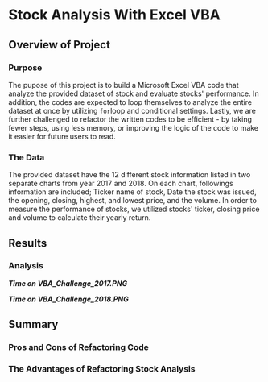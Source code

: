 # Stock Analysis With Excel VBA

## Overview of Project
### Purpose
The pupose of this project is to build a Microsoft Excel VBA code that analyze the provided dataset of stock and evaluate stocks' performance. In addition, the codes are expected to loop themselves to analyze the entire dataset at once by utilizing `for`loop and conditional settings. Lastly, we are further challenged to refactor the written codes to be efficient - by taking fewer steps, using less memory, or improving the logic of the code to make it easier for future users to read.

### The Data
The provided dataset have the 12 different stock information listed in two separate charts from year 2017 and 2018. On each chart, followings information are included; Ticker name of stock, Date the stock was issued, the opening, closing, highest, and lowest price, and the volume. In order to measure the performance of stocks, we utilized stocks' ticker, closing price and volume to calculate their yearly return.


## Results
### Analysis




***Time on VBA_Challenge_2017.PNG***



***Time on VBA_Challenge_2018.PNG***




## Summary
### Pros and Cons of Refactoring Code


### The Advantages of Refactoring Stock Analysis
